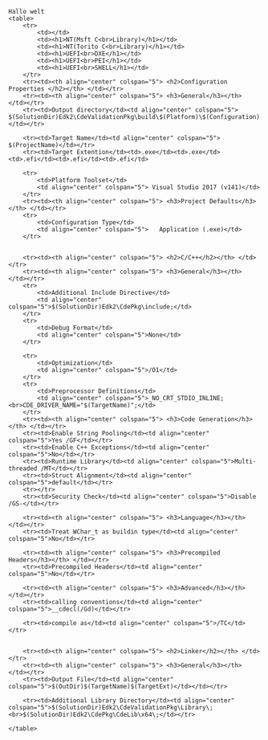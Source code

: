     Hallo welt
    <table>
        <tr>
            <td></td>
            <td><h1>NT(Msft C<br>Library)</h1></td>
            <td><h1>NT(Torito C<br>Library)</h1></td>
            <td><h1>UEFI<br>DXE</h1></td>
            <td><h1>UEFI<br>PEI</h1></td>
            <td><h1>UEFI<br>SHELL</h1></td>
        </tr>
        <tr><td><th align="center" colspan="5"> <h2>Configuration Properties </h2></th> </td></tr>
        <tr><td><th align="center" colspan="5"> <h3>General</h3></th> </td></tr>
        <tr><td>Output directory</td><td align="center" colspan="5"> $(SolutionDir)Edk2\CdeValidationPkg\build\$(Platform)\$(Configuration)</td></tr>

        <tr><td>Target Name</td><td align="center" colspan="5"> $(ProjectName)</td></tr>
        <tr><td>Target Extention</td><td>.exe</td><td>.exe</td><td>.efi</td><td>.efi</td><td>.efi</td>

        <tr>
            <td>Platform Toolset</td>
            <td align="center" colspan="5"> Visual Studio 2017 (v141)</td>
        </tr>
        <tr><td><th align="center" colspan="5"> <h3>Project Defaults</h3></th> </td></tr>
        <tr>
            <td>Configuration Type</td>
            <td align="center" colspan="5">   Application (.exe)</td>
        </tr>


        <tr><td><th align="center" colspan="5"> <h2>C/C++</h2></th> </td></tr>
        <tr><td><th align="center" colspan="5"> <h3>General</h3></th> </td></tr>
        <tr>
            <td>Additional Include Directive</td>
            <td align="center" colspan="5">$(SolutionDir)Edk2\CdePkg\include;</td>
        </tr>
        <tr>
            <td>Debug Format</td>
            <td align="center" colspan="5">None</td>
        </tr>

        <tr>
            <td>Optimization</td>
            <td align="center" colspan="5">/O1</td>
        </tr>
        <tr>
            <td>Preprocessor Definitions</td>
            <td align="center" colspan="5">_NO_CRT_STDIO_INLINE;<br>CDE_DRIVER_NAME="$(TargetName)";</td>
        </tr>
        <tr><td><th align="center" colspan="5"> <h3>Code Generation</h3></th> </td></tr>
        <tr><td>Enable String Pooling</td><td align="center" colspan="5">Yes /GF</td></tr>
        <tr><td>Enable C++ Exceptions</td><td align="center" colspan="5">No</td></tr>
        <tr><td>Runtime Library</td><td align="center" colspan="5">Multi-threaded /MT</td></tr>
        <tr><td>Struct Alignment</td><td align="center" colspan="5">default</td></tr>
        <tr></tr>
        <tr><td>Security Check</td><td align="center" colspan="5">Disable /GS-</td></tr>

        <tr><td><th align="center" colspan="5"> <h3>Language</h3></th> </td></tr>
        <tr><td>Treat WChar_t as buildin type</td><td align="center" colspan="5">No</td></tr>

        <tr><td><th align="center" colspan="5"> <h3>Precompiled Headers</h3></th> </td></tr>
        <tr><td>Precompiled Headers</td><td align="center" colspan="5">No</td></tr>

        <tr><td><th align="center" colspan="5"> <h3>Advanced</h3></th> </td></tr>
        <tr><td>calling conventions</td><td align="center" colspan="5">__cdecl(/Gd)</td></tr>

        <tr><td>compile as</td><td align="center" colspan="5">/TC</td></tr>


        <tr><td><th align="center" colspan="5"> <h2>Linker</h2></th> </td></tr>
        <tr><td><th align="center" colspan="5"> <h3>General</h3></th> </td></tr>
        <tr><td>Output File</td><td align="center" colspan="5">$(OutDir)$(TargetName)$(TargetExt)</td></td></tr>

        <tr><td>Additional Library Directory</td><td align="center" colspan="5">$(SolutionDir)Edk2\CdeValidationPkg\Library\;<br>$(SolutionDir)Edk2\CdePkg\CdeLib\x64\;</td></tr>

    </table>
